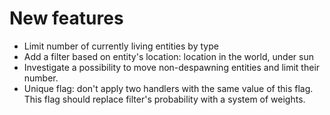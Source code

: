 # New features
- Limit number of currently living entities by type
- Add a filter based on entity's location: location in the world,
under sun
- Investigate a possibility to move non-despawning entities
and limit their number.
- Unique flag: don't apply two handlers with the same value of this
flag. This flag should replace filter's probability with a system of
 weights.
